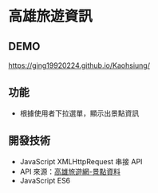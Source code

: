 # 高雄旅遊資訊

## DEMO
  <https://ging19920224.github.io/Kaohsiung/>

## 功能
  * 根據使用者下拉選單，顯示出景點資訊

## 開發技術
  * JavaScript XMLHttpRequest 串接 API
  * API 來源：[高雄旅遊網-景點資料](https://data.kcg.gov.tw/dataset/attractions-information)
  * JavaScript ES6